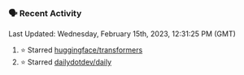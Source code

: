 ### 🗣 Recent Activity

<!--RECENT_ACTIVITY:last_update-->
Last Updated: Wednesday, February 15th, 2023, 12:31:25 PM (GMT)
<!--RECENT_ACTIVITY:last_update_end-->
<!--RECENT_ACTIVITY:start-->
1. ⭐ Starred [huggingface/transformers](https://github.com/huggingface/transformers)
2. ⭐ Starred [dailydotdev/daily](https://github.com/dailydotdev/daily)
<!--RECENT_ACTIVITY:end-->
